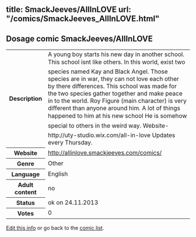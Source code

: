 title: SmackJeeves/AllInLOVE
url: "/comics/SmackJeeves_AllInLOVE.html"
---
Dosage comic SmackJeeves/AllInLOVE
-----------------------------------------

<p id="msg"></p>
<script type="text/javascript">
if (window.location.search === '?edit_info_mail=sent_ok') {
  var elem = document.getElementById("msg");
  elem.innerHTML = 'Edited information sucessfully sent for review, which is usually done daily. Thanks!';
  elem.className = 'ok';
}
</script>
<table class="comicinfo">
<tr>
<th>Description</th><td>A young boy starts his new day in another school. This school isnt like others. In this world, exist two species named Kay and Black Angel. Those species are in war, they can not love each other by there differences. This school was made for the two species gather together and make peace in to the world. Roy Figure (main character) is very different than anyone around him. A lot of things happened to him at his new school He is somehow special to others in the weird way. Website- http://uty-studio.wix.com/all-in-love Updates every Thursday.</td>
</tr>
<tr>
<th>Website</th><td><a href="http://allinlove.smackjeeves.com/comics/">http://allinlove.smackjeeves.com/comics/</a></td>
</tr>
<tr>
<th>Genre</th><td>Other</td>
</tr>
<tr>
<th>Language</th><td>English</td>
</tr>
<tr>
<th>Adult content</th><td>no</td>
</tr>
<tr>
<th>Status</th><td>ok on 24.11.2013</td>
</tr>
<tr>
<th>Votes</th><td>0</td>
</tr>
</table>

[Edit this info](SmackJeeves_AllInLOVE_edit.html) or go back to the [comic list](../comic-index.html).
